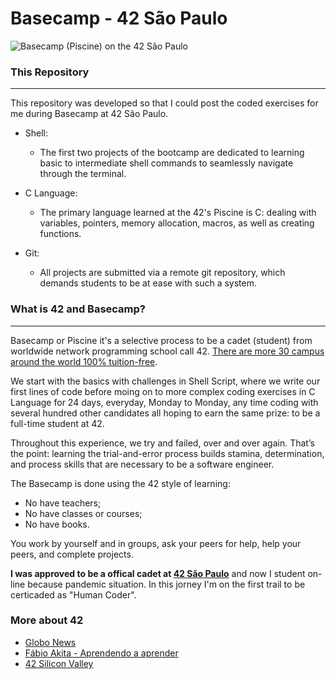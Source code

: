 # Basecamp - 42 São Paulo
![Basecamp (Piscine) on the 42 São Paulo](https://user-images.githubusercontent.com/50052600/123350232-ec079b00-d530-11eb-8101-9345b4027bca.png)

### This Repository
***
This repository was developed so that I could post the coded exercises for me during Basecamp at 42 São Paulo.

* Shell:
  * The first two projects of the bootcamp are dedicated to learning basic to intermediate shell commands to seamlessly navigate through the terminal.

* C Language:
  * The primary language learned at the 42's Piscine is C: dealing with variables, pointers, memory allocation, macros, as well as creating functions.

* Git:
  * All projects are submitted via a remote git repository, which demands students to be at ease with such a system.

### What is 42 and Basecamp?
***
Basecamp or Piscine it's a selective process to be a cadet (student) from worldwide network programming school call 42. [There are more 30 campus around the world 100% tuition-free](https://www.42.fr/42-network/).

We start with the basics with challenges in Shell Script, where we write our first lines of code before moing on to more complex coding exercises in C Language for 24 days, everyday, Monday to Monday, any time coding with several hundred other candidates all hoping to earn the same prize: to be a full-time student at 42.

Throughout this experience, we try and failed, over and over again. That’s the point: learning the trial-and-error process builds stamina, determination, and process skills that are necessary to be a software engineer.

The Basecamp is done using the 42 style of learning:
* No have teachers;
* No have classes or courses;
* No have books.

You work by yourself and in groups, ask your peers for help, help your peers, and complete projects.

__I was approved to be a offical cadet at [42 São Paulo](https://www.42sp.org.br)__ and now I student on-line because pandemic situation. In this jorney I'm on the first trail to be certicaded as "Human Coder".

### More about 42

* [Globo News](https://www.instagram.com/tv/B8hPtp0lf_G/?utm_source=ig_web_copy_link)
* [Fábio Akita - Aprendendo a aprender](https://www.youtube.com/watch?v=oUPaJxk6TZ0)
* [42 Silicon Valley](https://www.42.us.org)
